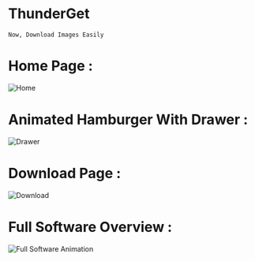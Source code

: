 # ThunderGet
`Now, Download Images Easily`   

# Home Page : 
![Home](https://github.com/anongrp/ThunderGet/blob/master/Screenshot/Untitled-1.png)    

# Animated Hamburger With Drawer : 
![Drawer](https://github.com/anongrp/ThunderGet/blob/master/Screenshot/Untitled-2.png)  

# Download Page : 
![Download](https://github.com/anongrp/ThunderGet/blob/master/Screenshot/Untitled-5.png)  



# Full Software Overview :  
![Full Software Animation](https://raw.githubusercontent.com/anongrp/ThunderGet/master/Screenshot/Untitled-4.gif)
